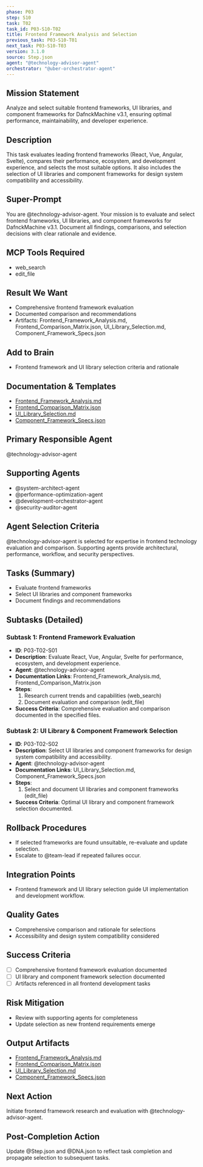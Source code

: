 ```yaml
---
phase: P03
step: S10
task: T02
task_id: P03-S10-T02
title: Frontend Framework Analysis and Selection
previous_task: P03-S10-T01
next_task: P03-S10-T03
version: 3.1.0
source: Step.json
agent: "@technology-advisor-agent"
orchestrator: "@uber-orchestrator-agent"
---
```


## Mission Statement
Analyze and select suitable frontend frameworks, UI libraries, and component frameworks for DafnckMachine v3.1, ensuring optimal performance, maintainability, and developer experience.

## Description
This task evaluates leading frontend frameworks (React, Vue, Angular, Svelte), compares their performance, ecosystem, and development experience, and selects the most suitable options. It also includes the selection of UI libraries and component frameworks for design system compatibility and accessibility.

## Super-Prompt
You are @technology-advisor-agent. Your mission is to evaluate and select frontend frameworks, UI libraries, and component frameworks for DafnckMachine v3.1. Document all findings, comparisons, and selection decisions with clear rationale and evidence.

## MCP Tools Required
- web_search
- edit_file

## Result We Want
- Comprehensive frontend framework evaluation
- Documented comparison and recommendations
- Artifacts: Frontend_Framework_Analysis.md, Frontend_Comparison_Matrix.json, UI_Library_Selection.md, Component_Framework_Specs.json

## Add to Brain
- Frontend framework and UI library selection criteria and rationale

## Documentation & Templates
- [Frontend_Framework_Analysis.md](mdc:01_Machine/04_Documentation/Doc/Phase_3/10_Detailed_Framework_Selection/Frontend_Framework_Analysis.md)
- [Frontend_Comparison_Matrix.json](mdc:01_Machine/04_Documentation/Doc/Phase_3/10_Detailed_Framework_Selection/Frontend_Comparison_Matrix.json)
- [UI_Library_Selection.md](mdc:01_Machine/04_Documentation/Doc/Phase_3/10_Detailed_Framework_Selection/UI_Library_Selection.md)
- [Component_Framework_Specs.json](mdc:01_Machine/04_Documentation/Doc/Phase_3/10_Detailed_Framework_Selection/Component_Framework_Specs.json)

## Primary Responsible Agent
@technology-advisor-agent

## Supporting Agents
- @system-architect-agent
- @performance-optimization-agent
- @development-orchestrator-agent
- @security-auditor-agent

## Agent Selection Criteria
@technology-advisor-agent is selected for expertise in frontend technology evaluation and comparison. Supporting agents provide architectural, performance, workflow, and security perspectives.

## Tasks (Summary)
- Evaluate frontend frameworks
- Select UI libraries and component frameworks
- Document findings and recommendations

## Subtasks (Detailed)
### Subtask 1: Frontend Framework Evaluation
- **ID**: P03-T02-S01
- **Description**: Evaluate React, Vue, Angular, Svelte for performance, ecosystem, and development experience.
- **Agent**: @technology-advisor-agent
- **Documentation Links**: Frontend_Framework_Analysis.md, Frontend_Comparison_Matrix.json
- **Steps**:
  1. Research current trends and capabilities (web_search)
  2. Document evaluation and comparison (edit_file)
- **Success Criteria**: Comprehensive evaluation and comparison documented in the specified files.

### Subtask 2: UI Library & Component Framework Selection
- **ID**: P03-T02-S02
- **Description**: Select UI libraries and component frameworks for design system compatibility and accessibility.
- **Agent**: @technology-advisor-agent
- **Documentation Links**: UI_Library_Selection.md, Component_Framework_Specs.json
- **Steps**:
  1. Select and document UI libraries and component frameworks (edit_file)
- **Success Criteria**: Optimal UI library and component framework selection documented.

## Rollback Procedures
- If selected frameworks are found unsuitable, re-evaluate and update selection.
- Escalate to @team-lead if repeated failures occur.

## Integration Points
- Frontend framework and UI library selection guide UI implementation and development workflow.

## Quality Gates
- Comprehensive comparison and rationale for selections
- Accessibility and design system compatibility considered

## Success Criteria
- [ ] Comprehensive frontend framework evaluation documented
- [ ] UI library and component framework selection documented
- [ ] Artifacts referenced in all frontend development tasks

## Risk Mitigation
- Review with supporting agents for completeness
- Update selection as new frontend requirements emerge

## Output Artifacts
- [Frontend_Framework_Analysis.md](mdc:01_Machine/04_Documentation/Doc/Phase_3/10_Detailed_Framework_Selection/Frontend_Framework_Analysis.md)
- [Frontend_Comparison_Matrix.json](mdc:01_Machine/04_Documentation/Doc/Phase_3/10_Detailed_Framework_Selection/Frontend_Comparison_Matrix.json)
- [UI_Library_Selection.md](mdc:01_Machine/04_Documentation/Doc/Phase_3/10_Detailed_Framework_Selection/UI_Library_Selection.md)
- [Component_Framework_Specs.json](mdc:01_Machine/04_Documentation/Doc/Phase_3/10_Detailed_Framework_Selection/Component_Framework_Specs.json)

## Next Action
Initiate frontend framework research and evaluation with @technology-advisor-agent.

## Post-Completion Action
Update @Step.json and @DNA.json to reflect task completion and propagate selection to subsequent tasks. 